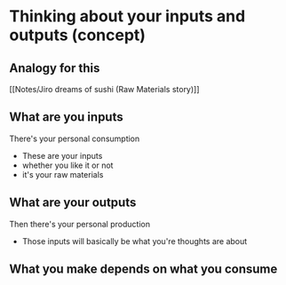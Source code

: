 # Thinking about your inputs and outputs (concept)

## Analogy for this
[[Notes/Jiro dreams of sushi (Raw Materials story)]]

## What are you inputs
There's your personal consumption
- These are your inputs
- whether you like it or not
- it's your raw materials

## What are your outputs
Then there's your personal production 
- Those inputs will basically be what you're thoughts are about

## What you make depends on what you consume